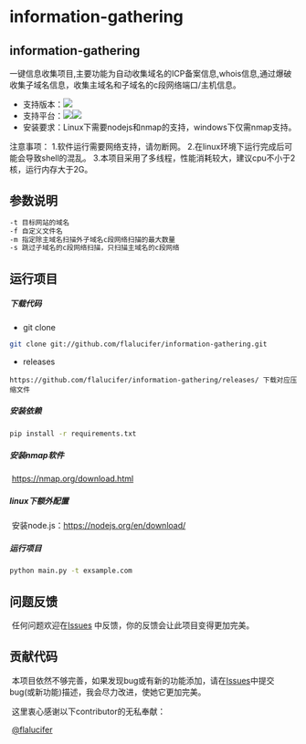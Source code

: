 # information-gathering

## information-gathering

​		一键信息收集项目,主要功能为自动收集域名的ICP备案信息,whois信息,通过爆破收集子域名信息，收集主域名和子域名的c段网络端口/主机信息。

- 支持版本：![](https://img.shields.io/badge/python-3.x-blue)
- 支持平台：![](https://img.shields.io/badge/platform-windows-green)![](https://img.shields.io/badge/platform-linux-brightgreen)
- 安装要求：Linux下需要nodejs和nmap的支持，windows下仅需nmap支持。

注意事项：
1.软件运行需要网络支持，请勿断网。
2.在linux环境下运行完成后可能会导致shell的混乱。
3.本项目采用了多线程，性能消耗较大，建议cpu不小于2核，运行内存大于2G。

## 参数说明

```sh
-t 目标网站的域名
-f 自定义文件名
-m 指定除主域名扫描外子域名c段网络扫描的最大数量
-s 跳过子域名的c段网络扫描，只扫描主域名的c段网络
```


## 运行项目

##### 下载代码

- git clone

```sh
git clone git://github.com/flalucifer/information-gathering.git
```

- releases

```
https://github.com/flalucifer/information-gathering/releases/ 下载对应压缩文件
```

##### 安装依赖

```sh
pip install -r requirements.txt
```

##### 安装nmap软件

​		https://nmap.org/download.html

##### linux下额外配置

​		安装node.js：https://nodejs.org/en/download/

##### 运行项目

```sh
python main.py -t exsample.com
```

## 问题反馈

​		任何问题欢迎在[Issues](https://github.com/flalucifer/information-gathering/issues) 中反馈，你的反馈会让此项目变得更加完美。

## 贡献代码

​		本项目依然不够完善，如果发现bug或有新的功能添加，请在[Issues](https://github.com/flalucifer/information-gathering/issues)中提交bug(或新功能)描述，我会尽力改进，使她它更加完美。

​		这里衷心感谢以下contributor的无私奉献：

​		[@flalucifer](https://github.com/flalucifer/) 




